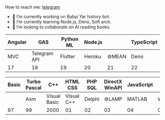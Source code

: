 How to reach me: [telegram](https://t.me/dan_voronov)

- 🔭 I’m currently working on Babyi Yar history bot.
- 🌱 I’m currently learning Node.js, Deno, Soft arch.
- 👯 I’m looking to collaborate on AI reading books.



| Angular | GAS | Python ML | Node.js |  | TypeScript
| ------ | ------ | ------ | ------ |------ |------ |
| MVC | Telegram API | Flutter | Heroku | ⚙️MEAN | Deno
| 17 | 18 | 19 | 20 | 21 |22 

| Basic | Turbo Pascal | C++ | HTML CSS | PHP SQL | DirectX WinAPI | JavaScript | | jQuery | 
| ------ | ------ | ------ | ------ | ------ | ------ | ------ |  ------ | ------ | 
||Asm | Visual Basic | Visual C++ | Delphi | ⚙️LAMP | MATLAB | Wordpress | jQuery UI |
| 97 | 99 | 2000 |01 |02 |03 |04 | 08 | 10 |

<!--
**danvoronov/danvoronov** is a ✨ _special_ ✨ repository because its `README.md` (this file) appears on your GitHub profile.

Here are some ideas to get you started:

- 🔭 I’m currently working on ...
- 🌱 I’m currently learning ...
- 👯 I’m looking to collaborate on ...
- 🤔 I’m looking for help with ...
- 💬 Ask me about ...
- 📫 How to reach me: ...
- 😄 Pronouns: ...
- ⚡ Fun fact: ...
-->
